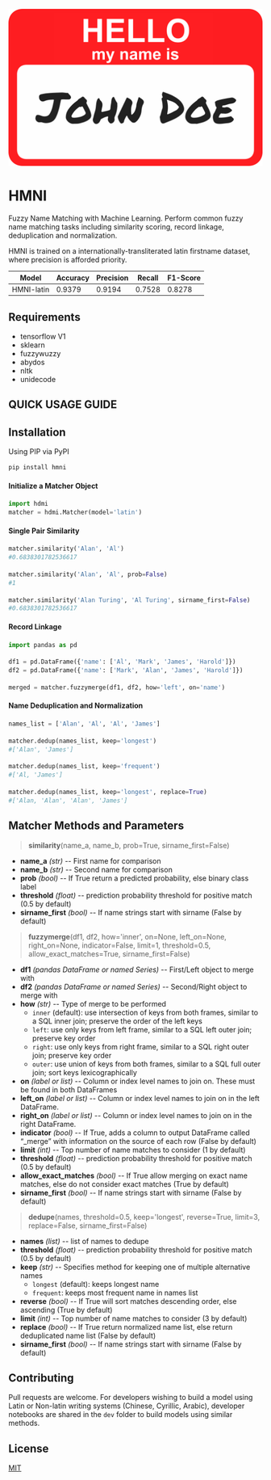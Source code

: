 ![Logo](nametag.jpg)

# HMNI
Fuzzy Name Matching with Machine Learning. Perform common fuzzy name matching tasks including similarity scoring, record linkage, deduplication and normalization.

HMNI is trained on a  internationally-transliterated latin firstname dataset, where precision is afforded priority.

|    Model    |  Accuracy | Precision |   Recall  |  F1-Score |
|-------------|-----------|-----------|-----------|-----------|
| HMNI-latin  | 0.9379    | 0.9194    | 0.7528    | 0.8278    |

## Requirements
-  tensorflow V1
-  sklearn
-  fuzzywuzzy
-  abydos
-  nltk
-  unidecode

## QUICK USAGE GUIDE
## Installation
Using PIP via PyPI
```bash
pip install hmni
```
#### Initialize a Matcher Object
```python
import hdmi
matcher = hdmi.Matcher(model='latin')
```
#### Single Pair Similarity
```python
matcher.similarity('Alan', 'Al')
#0.6838301782536617

matcher.similarity('Alan', 'Al', prob=False)
#1

matcher.similarity('Alan Turing', 'Al Turing', sirname_first=False)
#0.6838301782536617
```
#### Record Linkage
```python
import pandas as pd

df1 = pd.DataFrame({'name': ['Al', 'Mark', 'James', 'Harold']})
df2 = pd.DataFrame({'name': ['Mark', 'Alan', 'James', 'Harold']})

merged = matcher.fuzzymerge(df1, df2, how='left', on='name')
```
#### Name Deduplication and Normalization
```python
names_list = ['Alan', 'Al', 'Al', 'James']

matcher.dedup(names_list, keep='longest')
#['Alan', 'James']

matcher.dedup(names_list, keep='frequent')
#['Al, 'James']

matcher.dedup(names_list, keep='longest', replace=True)
#['Alan, 'Alan', 'Alan', 'James']
```
## Matcher Methods and Parameters
> **similarity**(name_a, name_b, prob=True, sirname_first=False)
* **name_a** *(str)* -- First name for comparison
* **name_b** *(str)* -- Second name for comparison
* **prob** *(bool)* -- If True return a predicted probability, else binary class label
* **threshold** *(float)* -- prediction probability threshold for positive match (0.5 by default)
* **sirname_first** *(bool)* -- If name strings start with sirname (False by default)

> **fuzzymerge**(df1, df2, how='inner', on=None, left_on=None, right_on=None, indicator=False, limit=1, threshold=0.5, allow_exact_matches=True, sirname_first=False)
* **df1** *(pandas DataFrame or named Series)* -- First/Left object to merge with
* **df2** *(pandas DataFrame or named Series)* -- Second/Right object to merge with
* **how** *(str)* -- Type of merge to be performed
    * `inner` (default): use intersection of keys from both frames, similar to a SQL inner join; preserve the order of the left keys
    * `left`: use only keys from left frame, similar to a SQL left outer join; preserve key order
    * `right`: use only keys from right frame, similar to a SQL right outer join; preserve key order
    * `outer`: use union of keys from both frames, similar to a SQL full outer join; sort keys lexicographically
* **on** *(label or list)* -- Column or index level names to join on. These must be found in both DataFrames
* **left_on** *(label or list)* -- Column or index level names to join on in the left DataFrame.
* **right_on** *(label or list)* -- Column or index level names to join on in the right DataFrame.
* **indicator** *(bool)* -- If True, adds a column to output DataFrame called “_merge” with information on the source of each row (False by default)
* **limit** *(int)* -- Top number of name matches to consider (1 by default)     
* **threshold** *(float)* -- prediction probability threshold for positive match (0.5 by default)       
* **allow_exact_matches** *(bool)* -- If True allow merging on exact name matches, else do not consider exact matches (True by default)
* **sirname_first** *(bool)* -- If name strings start with sirname (False by default)

> **dedupe**(names, threshold=0.5, keep='longest', reverse=True, limit=3, replace=False, sirname_first=False)
* **names** *(list)* -- list of names to dedupe
* **threshold** *(float)* -- prediction probability threshold for positive match (0.5 by default)
* **keep** *(str)* -- Specifies method for keeping one of multiple alternative names 
    * `longest` (default): keeps longest name
    * `frequent`: keeps most frequent name in names list
* **reverse** *(bool)* -- If True will sort matches descending order, else ascending (True by default)
* **limit** *(int)* -- Top number of name matches to consider (3 by default)
* **replace** *(bool)* -- If True return normalized name list, else return deduplicated name list (False by default) 
* **sirname_first** *(bool)* -- If name strings start with sirname (False by default)

## Contributing
Pull requests are welcome. 
For developers wishing to build a model using Latin or Non-latin writing systems (Chinese, Cyrillic, Arabic), 
developer notebooks are shared in the `dev` folder to build models using similar methods. 

## License
[MIT](https://choosealicense.com/licenses/mit/)
